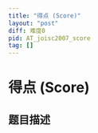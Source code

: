 ```yaml
---
title: "得点 (Score)"
layout: "post"
diff: 难度0
pid: AT_joisc2007_score
tag: []
---
```


# 得点 (Score)

## 题目描述

[problemUrl]: https://atcoder.jp/contests/joisc2007/tasks/joisc2007_score



